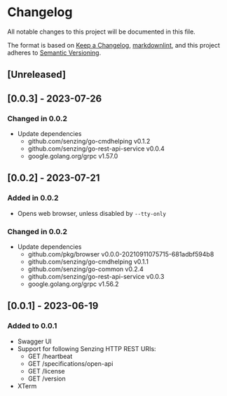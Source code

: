 # Changelog

All notable changes to this project will be documented in this file.

The format is based on [Keep a Changelog](https://keepachangelog.com/en/1.0.0/),
[markdownlint](https://dlaa.me/markdownlint/),
and this project adheres to [Semantic Versioning](https://semver.org/spec/v2.0.0.html).

## [Unreleased]

## [0.0.3] - 2023-07-26

### Changed in 0.0.2

- Update dependencies
  - github.com/senzing/go-cmdhelping v0.1.2
  - github.com/senzing/go-rest-api-service v0.0.4
  - google.golang.org/grpc v1.57.0

## [0.0.2] - 2023-07-21

### Added in 0.0.2

- Opens web browser, unless disabled by `--tty-only`

### Changed in 0.0.2

- Update dependencies
  - github.com/pkg/browser v0.0.0-20210911075715-681adbf594b8
  - github.com/senzing/go-cmdhelping v0.1.1
  - github.com/senzing/go-common v0.2.4
  - github.com/senzing/go-rest-api-service v0.0.3
  - google.golang.org/grpc v1.56.2

## [0.0.1] - 2023-06-19

### Added to 0.0.1

- Swagger UI
- Support for following Senzing HTTP REST URIs:
  - GET /heartbeat
  - GET /specifications/open-api
  - GET /license
  - GET /version
- XTerm
